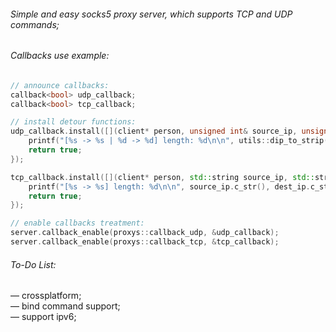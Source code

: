 ###### Simple and easy socks5 proxy server, which supports TCP and UDP commands; <br>

###### Callbacks use example:

```cpp
// announce callbacks:
callback<bool> udp_callback;
callback<bool> tcp_callback;

// install detour functions:
udp_callback.install([](client* person, unsigned int& source_ip, unsigned int& dest_ip, unsigned short& source_port, unsigned short& dest_port, proxys::data* buf) -> bool {
    printf("[%s -> %s | %d -> %d] length: %d\n\n", utils::dip_to_strip(source_ip).c_str(), utils::dip_to_strip(dest_ip).c_str(), source_port, dest_port, buf->length);
    return true;
});

tcp_callback.install([](client* person, std::string source_ip, std::string dest_ip, proxys::data* buf) -> bool {
    printf("[%s -> %s] length: %d\n\n", source_ip.c_str(), dest_ip.c_str(), buf->length);
    return true;
});

// enable callbacks treatment:
server.callback_enable(proxys::callback_udp, &udp_callback);
server.callback_enable(proxys::callback_tcp, &tcp_callback);
```

###### To-Do List:

 — crossplatform; <br>
 — bind command support; <br>
 — support ipv6; <br>
